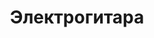 ---
layout: about-guitars
typePost: types-of-guitars
section: /about-guitars
title: Электрогитара
longtitle: Электрогитара
banner: null
breadcrumbs:
  - name: О гитарах
    url: /about-guitars/
  - name: Виды гитар
    url: /about-guitars/types-of-guitars/
breadcrumbCurrent: true
content: >+
  На сегодня электрогитара приобрела статус самого популярного музыкального инструмента за последние 60 лет. Благодаря своей универсальности и применимости в разных стилях, сегодня без гитариста трудно представить современный известный музыкальный коллектив. Основное отличие от акустики - это наличие звукоснимателей и широкие возможности в обработке звука. 
  
  
  По мере развития и освоения новых технологий звукорежиссуры, развивались исключительно гитарные стили, в которых электрогитара являла собой ведущую роль. Это все направления блюз, рок и метал музыки.


  Электрогитара применима во многих направлениях электронной музыки: 
    * trance
    * drum'n'bass
    * dub step

  #### Самые широкоизвестные электрогитары:
    * Fender stratocaster
    * Gibson les Paul
    * Ibanez


youtube: tkP55B8WarI
seo:
  description: На сегодня электрогитара приобрела статус самого популярного музыкального инструмента за последние 60 лет. Благодаря своей универсальности и применимости в разных стилях, сегодня без гитариста трудно представить современный известный музыкальный коллектив. Основное отличие от акустики - это наличие звукоснимателей и широкие возможности в обработке звука.
  h1: Акустическая гитара
  keywords: 'электро гитара, электрогитара'
  title: Описание электрогитары | ArtMusicPro
---